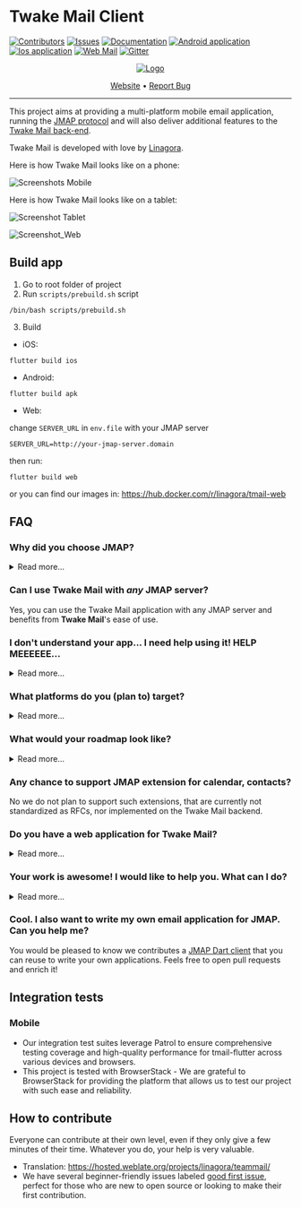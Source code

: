 # Twake Mail Client

[![Contributors](https://img.shields.io/github/contributors/linagora/tmail-flutter?label=Contributors
)](
  https://github.com/linagora/tmail-flutter/graphs/contributors
)
[![Issues](https://img.shields.io/github/issues/linagora/tmail-flutter?label=Issues
)](https://github.com/linagora/tmail-flutter/issues)
[![Documentation](https://img.shields.io/badge/Documentation-green.svg)](docs)
[![Android application](https://img.shields.io/badge/App-Android-blue.svg)](https://play.google.com/store/apps/dev?id=8845244706987756601)
[![Ios application](https://img.shields.io/badge/App-iOS-red.svg)](https://apps.apple.com/gr/developer/linagora/id1110867042)
[![Web Mail](https://img.shields.io/badge/Images-docker-blue.svg)](https://hub.docker.com/r/linagora/tmail-web)
[![Gitter](https://badges.gitter.im/linagora/team-mail.svg)](https://gitter.im/linagora/team-mail?utm_source=badge&utm_medium=badge&utm_campaign=pr-badge)

<p align="center">
  <a href="https://github.com/linagora/twake-mail">
   <img src="https://github.com/artembru/tmail-flutter/assets/146178981/c00629de-cfc3-4b7b-9560-9ac8e64fa91c" alt="Logo">
  </a>






   <p align="center">
    <a href="https://twake-mail.com">Website</a>
    •
    <a href="https://github.com/linagora/tmail-flutter/issues">Report Bug</a>
  </p>
</p>

---

  

This project aims at providing a multi-platform mobile email application, running the [JMAP protocol](https://jmap.io/) and will also deliver additional 
features to the [Twake Mail back-end](https://github.com/linagora/tmail-backend).

Twake Mail is developed with love by [Linagora](https://linagora.com).

Here is how Twake Mail looks like on a phone:

![Screenshots Mobile](https://user-images.githubusercontent.com/6462404/169979675-85893fa4-325a-426b-a1a8-0751a585954a.png)


Here is how Twake Mail looks like on a tablet:

![Screenshot Tablet](https://user-images.githubusercontent.com/6462404/169980415-513fb58c-004e-4946-a4dd-179b49c65470.png)


![Screenshot_Web](https://user-images.githubusercontent.com/6462404/202659097-1163a4f4-e9bd-47eb-b8ac-9226cd963ea6.png)

## Build app
1. Go to root folder of project
2. Run `scripts/prebuild.sh` script
```
/bin/bash scripts/prebuild.sh
```
3. Build
+ iOS:
```
flutter build ios 
```

+ Android:
```
flutter build apk
```

+ Web:

change `SERVER_URL` in `env.file` with your JMAP server
```
SERVER_URL=http://your-jmap-server.domain
```
then run: 
```
flutter build web
```
or you can find our images in: https://hub.docker.com/r/linagora/tmail-web

## FAQ

### **Why did you choose JMAP?**

<details>
  <summary>Read more...</summary>
That is a good question! **IMAP** is THE ubiquitous protocol people use to read their emails, THE norm.

Yet **IMAP** had been designed in another age, which resulted in a chatty patchwork of extensions. **IMAP** lacks decent synchronization primitives to address real-time challenges modern mobile fleet requires, it consumes a lot of bandwidth, requires a lot of round trips which means high latency.

We are not alone to say this! Big players of the field started their own [proprietary](https://developers.google.com/gmail/api) [protocols](https://docs.microsoft.com/en-us/exchange/clients/exchange-activesync/exchange-activesync?view=exchserver-2019) to address IMAP flaws, and inter-operable standard was yet to be found...

This, is where **[JMAP](https://jmap.io/)** comes to play! **JMAP** builds on decades of experience, and beautifully addresses these challenges using `HTTP` and `JSON` standards. Not only does it make applications easier to develop, we also strongly believes it results in an improved experience for the end user.
</details>

### **Can I use Twake Mail with *any* JMAP server?**

Yes, you can use the Twake Mail application with any JMAP server and benefits from **Twake Mail**'s ease of use.

### **I don't understand your app... I need help using it! HELP MEEEEEE...**

<details>
  <summary>Read more...</summary>
Don't worry, we are here!

We plan on writing a user documentation, helping you navigating around the application, and detailing the few configurations you have to perform.

If what you are looking for is not in the *user guide* then ask us directly in the [issues](https://github.com/linagora/tmail-flutter/issues) first, we would be glad to help. But also glad to improve our documentation and maybe tweak slightly our UI (user interface).
</details>

### **What platforms do you (plan to) target?**

<details>
  <summary>Read more...</summary>
First, we target Android, iOS mobiles. We also take care of tablets and large rendering space early on in the development process.

Then, we plan on introducing a desktop application.

This versatility is enabled by the use of the [Flutter framework](https://flutter.dev/).
</details>

### **What would your roadmap look like?**

<details>
  <summary>Read more...</summary>
Now that we plan having a simple JMAP email client supporting Android, IOS, and a webmail, we are working on some extra features on top of the TeamMail backend, including:

 - Better filters, with more actions, and combining conditions
 - Restoring deleted messages
 - Delegating full access to others for instance your security
 - Labels for better sorting your emails across folders
 - Automated actions: archiving, emptying your trash, your spam folders
 - Running filters against a folder
 - Attachment thumbnails

We are also planning active work on drag and drops and other user experience / productivity enhancements.

We do not currently plan working on desktop applications, on websockets for push on top of TeamMail web but such contributions would be appreciated. We also 
welcome feedback and pull requests regarding Team-Mail portability (running TeamMail on top of third party mail servers).

First, we plan to write a simple, multi-platform JMAP email client. This includes reading your mails and mailboxes, managing them, sending emails, searching your emails. 
This will likely keep us busy by the end of 2021.

Then, we have plan for multiple features including:

  - Support for Twake Mail encrypted mailbox (GPG)
  - Interactions with some other software from [Linagora](https://linagora.com) including:
      - Sending attachments via [TDrive](https://github.com/linagora/TDrive) file sharing platform.
      - Transferring some attachments you received to [TDrive](https://github.com/linagora/TDrive) file sharing platform.
      - Discussing some emails you received via [Twake](https://twake.app/en/) chat.
</details>

### **Any chance to support JMAP extension for calendar, contacts?**

No we do not plan to support such extensions, that are currently not standardized as RFCs, nor implemented on the Twake Mail backend.

### **Do you have a web application for Twake Mail?**

<details>
  <summary>Read more...</summary>
  Yes! It is still in early development but we do have one. It's easy for you to use locally, as you can just build a Docker
  image locally from the sources of this repository, or even use our official Docker image `linagora/tmail-web`.

  The web-app needs to include an environment file though (here you can see the dummy `env.file` at the root of the project),
  with a `SERVER_URL` parameter, so it knows to which backend it needs to connect to.

  For this to run it locally for example, 2 ways:

  #### Edit the environment file before the build

  Edit the `env.file` by replacing the default value of `SERVER_URL` to the one pointing to your JMAP backend server.
  Then build your docker image:

  ```bash
  docker build -t tmail-web:latest .
  ```

  Then you can just simply run your web-app like this:

  ```bash
  docker run -d -ti -p 8080:80 --name web tmail-web:latest
  ```

  Then go to http://localhost:8080 and you should be able to login against your JMAP backend using the Twake Mail web-app.

  #### Mount an environment file when running the container

  You can use our official image `linagora/tmail-web` or just build the docker image locally without any prior changes:

  ```bash
  docker build -t tmail-web:latest .
  ```

  From then, create at the root of the project an environment file (like `env.dev.file`) where you put the `SERVER_URL`
  you want to connect to. Then, to mount it and override the default one while running the container:

  ```bash
  docker run -d -ti -p 8080:80 --mount type=bind,source="$(pwd)"/env.dev.file,target=/usr/share/nginx/html/assets/env.file --name web tmail-web:latest
  ```

  Then go to http://localhost:8080 and you should be able to login against your JMAP backend using the TMail web-app.

  #### Using the docker-compose file

  We also include a [docker-compose.yaml](docker-compose.yaml) file so you can get a testing environment up quickly. This use our [tmail-backend](https://hub.docker.com/r/linagora/tmail-backend) image for the JMAP server.

  Here are the steps to setup:

  1. Generate JWT keys for `tmail-backend`:
  ```bash
  openssl genpkey -algorithm rsa -pkeyopt rsa_keygen_bits:4096 -out jwt_privatekey
  openssl rsa -in jwt_privatekey -pubout -out jwt_publickey
  ```
  2. Edit the `env.file` and set `SERVER_URL` to `http://localhost/` (with the trailing slash)
  3. Run `docker compose up -d` to bring up both the frontend and the backend.
  4. Run `docker compose exec tmail-backend /root/provisioning/provisioning.sh` to provision some demo accounts (you don't have to let it run all the way).
  5. The TMail web-app should be available at `http://localhost:8080`. The credentials for demo accounts are:
  ```
  User: alice@localhost
  Password: aliceSecret

  User: bob@localhost
  Password: bobSecret

  User: empty@localhost
  Password: emptrySecret
  ```
  
  #### More configurations for Twake Mail web
  
    - [Enable and customize the Application grid](docs/configuration/app_grid_configuration.md)
    - [Change logos](docs/configuration/tmail-web-logo.md)

</details>

### **Your work is awesome! I would like to help you. What can I do?**

<details>
  <summary>Read more...</summary>
Thanks for the enthusiasm!

There are many ways to help us, and amongst them:

   - **Spread the word**: Tell people you like **Twake Mail**, on social medias, via blog posts etc... 
   - **Give us feedbacks**... It's hard to make all good decisions from the first time. It is very likely we can benefit from *your* experience. Did you encountered annoying bugs? Do you think we can better arrange the layout? Do you think we are missing some features critical to you? Tell us in the [issues](https://github.com/linagora/tmail-flutter/issues).
 - I can code! **I wanna help ;-)**. Wow thanks! Let's discuss your project together in the [issues](https://github.com/linagora/tmail-flutter/issues) to get you on track!
</details>
 
 ### **Cool. I also want to write my own email application for JMAP. Can you help me?**
 
You would be pleased to know we contributes a [JMAP Dart client](https://github.com/linagora/jmap-dart-client) that you can reuse to write your own applications. Feels free to open pull requests and enrich it!

## Integration tests

### Mobile
- Our integration test suites leverage Patrol to ensure comprehensive testing coverage and high-quality performance for tmail-flutter across various devices and browsers.
- This project is tested with BrowserStack - We are grateful to BrowserStack for providing the platform that allows us to test our project with such ease and reliability.

## How to contribute
Everyone can contribute at their own level, even if they only give a few minutes of their time. Whatever you do, your help is very valuable.
- Translation: https://hosted.weblate.org/projects/linagora/teammail/
- We have several beginner-friendly issues labeled [good first issue](https://github.com/linagora/tmail-flutter/issues?q=is%3Aissue+is%3Aopen+label%3A%22good+first+issue%22), perfect for those who are new to open source or looking to make their first contribution.
